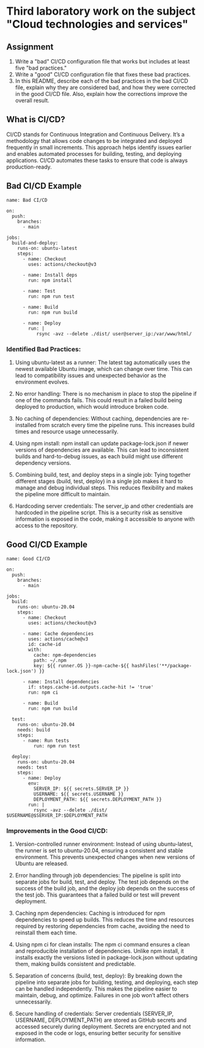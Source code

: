 # Third laboratory work on the subject "Cloud technologies and services"

## Assignment

1. Write a "bad" CI/CD configuration file that works but includes at least five "bad practices."
2. Write a "good" CI/CD configuration file that fixes these bad practices.
3. In this README, describe each of the bad practices in the bad CI/CD file, explain why they are considered bad, and how they were corrected in the good CI/CD file. Also, explain how the corrections improve the overall result.

## What is CI/CD?

CI/CD stands for Continuous Integration and Continuous Delivery. It’s a methodology that allows code changes to be integrated and deployed frequently in small increments. This approach helps identify issues earlier and enables automated processes for building, testing, and deploying applications. CI/CD automates these tasks to ensure that code is always production-ready.

## Bad CI/CD Example

```
name: Bad CI/CD

on:
  push:
    branches:
      - main

jobs:
  build-and-deploy:
    runs-on: ubuntu-latest
    steps:
      - name: Checkout
        uses: actions/checkout@v3

      - name: Install deps
        run: npm install

      - name: Test
        run: npm run test

      - name: Build
        run: npm run build

      - name: Deploy
        run: |
           rsync -avz --delete ./dist/ user@server_ip:/var/www/html/
```

### Identified Bad Practices:

1. Using ubuntu-latest as a runner:
   The latest tag automatically uses the newest available Ubuntu image, which can change over time. This can lead to compatibility issues and unexpected behavior as the environment evolves.

2. No error handling:
   There is no mechanism in place to stop the pipeline if one of the commands fails. This could result in a failed build being deployed to production, which would introduce broken code.

3. No caching of dependencies:
   Without caching, dependencies are re-installed from scratch every time the pipeline runs. This increases build times and resource usage unnecessarily.

4. Using npm install:
   npm install can update package-lock.json if newer versions of dependencies are available. This can lead to inconsistent builds and hard-to-debug issues, as each build might use different dependency versions.

5. Combining build, test, and deploy steps in a single job:
   Tying together different stages (build, test, deploy) in a single job makes it hard to manage and debug individual steps. This reduces flexibility and makes the pipeline more difficult to maintain.

6. Hardcoding server credentials:
   The server_ip and other credentials are hardcoded in the pipeline script. This is a security risk as sensitive information is exposed in the code, making it accessible to anyone with access to the repository.

## Good CI/CD Example

```
name: Good CI/CD

on:
  push:
    branches:
      - main

jobs:
  build:
    runs-on: ubuntu-20.04
    steps:
      - name: Checkout
        uses: actions/checkout@v3

      - name: Cache dependencies
        uses: actions/cache@v3
        id: cache-id
        with:
          cache: npm-dependencies
          path: ~/.npm
          key: ${{ runner.OS }}-npm-cache-${{ hashFiles('**/package-lock.json') }}

      - name: Install dependencies
        if: steps.cache-id.outputs.cache-hit != 'true'
        run: npm ci

      - name: Build
        run: npm run build

  test:
    runs-on: ubuntu-20.04
    needs: build
    steps:
      - name: Run tests
          run: npm run test

  deploy:
    runs-on: ubuntu-20.04
    needs: test
    steps:
      - name: Deploy
        env:
          SERVER_IP: ${{ secrets.SERVER_IP }}
          USERNAME: ${{ secrets.USERNAME }}
          DEPLOYMENT_PATH: ${{ secrets.DEPLOYMENT_PATH }}
        run: |
          rsync -avz --delete ./dist/ $USERNAME@$SERVER_IP:$DEPLOYMENT_PATH
```

### Improvements in the Good CI/CD:

1. Version-controlled runner environment:
   Instead of using ubuntu-latest, the runner is set to ubuntu-20.04, ensuring a consistent and stable environment. This prevents unexpected changes when new versions of Ubuntu are released.

2. Error handling through job dependencies:
   The pipeline is split into separate jobs for build, test, and deploy. The test job depends on the success of the build job, and the deploy job depends on the success of the test job. This guarantees that a failed build or test will prevent deployment.

3. Caching npm dependencies:
   Caching is introduced for npm dependencies to speed up builds. This reduces the time and resources required by restoring dependencies from cache, avoiding the need to reinstall them each time.

4. Using npm ci for clean installs:
   The npm ci command ensures a clean and reproducible installation of dependencies. Unlike npm install, it installs exactly the versions listed in package-lock.json without updating them, making builds consistent and predictable.

5. Separation of concerns (build, test, deploy):
   By breaking down the pipeline into separate jobs for building, testing, and deploying, each step can be handled independently. This makes the pipeline easier to maintain, debug, and optimize. Failures in one job won’t affect others unnecessarily.

6. Secure handling of credentials:
   Server credentials (SERVER_IP, USERNAME, DEPLOYMENT_PATH) are stored as GitHub secrets and accessed securely during deployment. Secrets are encrypted and not exposed in the code or logs, ensuring better security for sensitive information.
